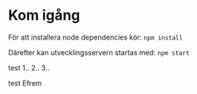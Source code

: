 # Kom igång

För att installera node dependencies kör:
`npm install`

Därefter kan utvecklingsservern startas med:
`npm start`

test 1.. 2.. 3..

test Efrem